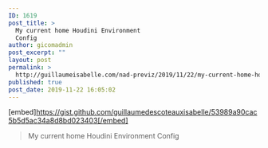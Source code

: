 ```yaml
---
ID: 1619
post_title: >
  My current home Houdini Environment
  Config
author: gicomadmin
post_excerpt: ""
layout: post
permalink: >
  http://guillaumeisabelle.com/nad-previz/2019/11/22/my-current-home-houdini-environment-config/
published: true
post_date: 2019-11-22 16:05:02
---
```

[embed]https://gist.github.com/guillaumedescoteauxisabelle/53989a90cac5b5d5ac34a8d8bd023403[/embed] 
> My current home Houdini Environment Config